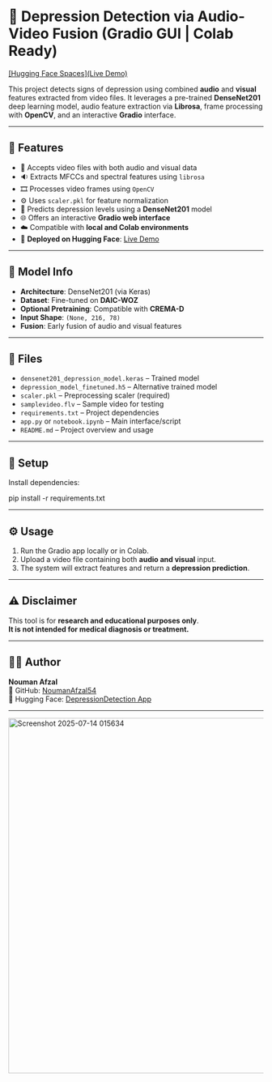 # 🧠 Depression Detection via Audio-Video Fusion (Gradio GUI | Colab Ready)

[[Hugging Face Spaces](Live Demo)](https://huggingface.co/spaces/nouman54/Depression)

This project detects signs of depression using combined **audio** and **visual** features extracted from video files. It leverages a pre-trained **DenseNet201** deep learning model, audio feature extraction via **Librosa**, frame processing with **OpenCV**, and an interactive **Gradio** interface.


---

## 🚀 Features

- 🎥 Accepts video files with both audio and visual data  
- 🔉 Extracts MFCCs and spectral features using `librosa`  
- 🎞️ Processes video frames using `OpenCV`  
- ⚙️ Uses `scaler.pkl` for feature normalization  
- 🧠 Predicts depression levels using a **DenseNet201** model  
- 🌐 Offers an interactive **Gradio web interface**  
- ☁️ Compatible with **local and Colab environments**  
- 🔗 **Deployed on Hugging Face**: [Live Demo](https://huggingface.co/spaces/nouman54/Depression)

---

## 🧠 Model Info

- **Architecture**: DenseNet201 (via Keras)  
- **Dataset**: Fine-tuned on **DAIC-WOZ**  
- **Optional Pretraining**: Compatible with **CREMA-D**  
- **Input Shape**: `(None, 216, 78)`  
- **Fusion**: Early fusion of audio and visual features  

---

## 📁 Files

- `densenet201_depression_model.keras` – Trained model  
- `depression_model_finetuned.h5` – Alternative trained model  
- `scaler.pkl` – Preprocessing scaler (required)  
- `samplevideo.flv` – Sample video for testing  
- `requirements.txt` – Project dependencies  
- `app.py` or `notebook.ipynb` – Main interface/script  
- `README.md` – Project overview and usage  

---

## 🔧 Setup

Install dependencies:

pip install -r requirements.txt


---

## ⚙️ Usage

1. Run the Gradio app locally or in Colab.  
2. Upload a video file containing both **audio and visual** input.  
3. The system will extract features and return a **depression prediction**.  

---

## ⚠️ Disclaimer

This tool is for **research and educational purposes only**.  
**It is not intended for medical diagnosis or treatment.**

---

## 👨‍💻 Author

**Nouman Afzal**  
📂 GitHub: [NoumanAfzal54](https://github.com/NoumanAfzal54)  
🚀 Hugging Face: [DepressionDetection App](https://huggingface.co/spaces/nouman54/Depression)

---

<img width="1673" height="702" alt="Screenshot 2025-07-14 015634" src="https://github.com/user-attachments/assets/9c1f3c2f-04c7-4fc5-8ec3-3c78d3f1d004" />
